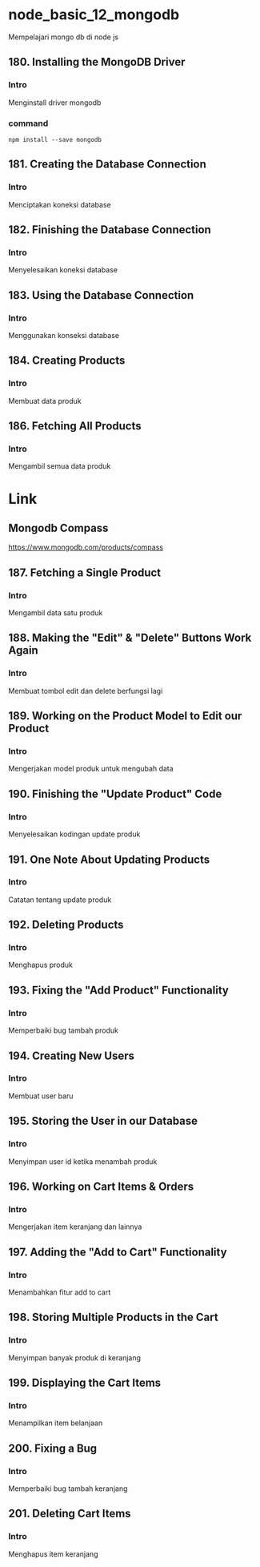 # node_basic_12_mongodb

Mempelajari mongo db di node js

## 180. Installing the MongoDB Driver

### Intro

Menginstall driver mongodb

### command

```
npm install --save mongodb
```

## 181. Creating the Database Connection

### Intro

Menciptakan koneksi database

## 182. Finishing the Database Connection

### Intro

Menyelesaikan koneksi database

## 183. Using the Database Connection

### Intro

Menggunakan konseksi database

## 184. Creating Products

### Intro

Membuat data produk

## 186. Fetching All Products

### Intro

Mengambil semua data produk

# Link

## Mongodb Compass

https://www.mongodb.com/products/compass

## 187. Fetching a Single Product

### Intro

Mengambil data satu produk

## 188. Making the "Edit" & "Delete" Buttons Work Again

### Intro

Membuat tombol edit dan delete berfungsi lagi

## 189. Working on the Product Model to Edit our Product

### Intro

Mengerjakan model produk untuk mengubah data

## 190. Finishing the "Update Product" Code

### Intro

Menyelesaikan kodingan update produk

## 191. One Note About Updating Products

### Intro

Catatan tentang update produk

## 192. Deleting Products

### Intro

Menghapus produk

## 193. Fixing the "Add Product" Functionality

### Intro

Memperbaiki bug tambah produk

## 194. Creating New Users

### Intro

Membuat user baru

## 195. Storing the User in our Database

### Intro

Menyimpan user id ketika menambah produk

## 196. Working on Cart Items & Orders

### Intro

Mengerjakan item keranjang dan lainnya

## 197. Adding the "Add to Cart" Functionality

### Intro

Menambahkan fitur add to cart

## 198. Storing Multiple Products in the Cart

### Intro

Menyimpan banyak produk di keranjang

## 199. Displaying the Cart Items

### Intro

Menampilkan item belanjaan

## 200. Fixing a Bug

### Intro

Memperbaiki bug tambah keranjang

## 201. Deleting Cart Items

### Intro

Menghapus item keranjang
